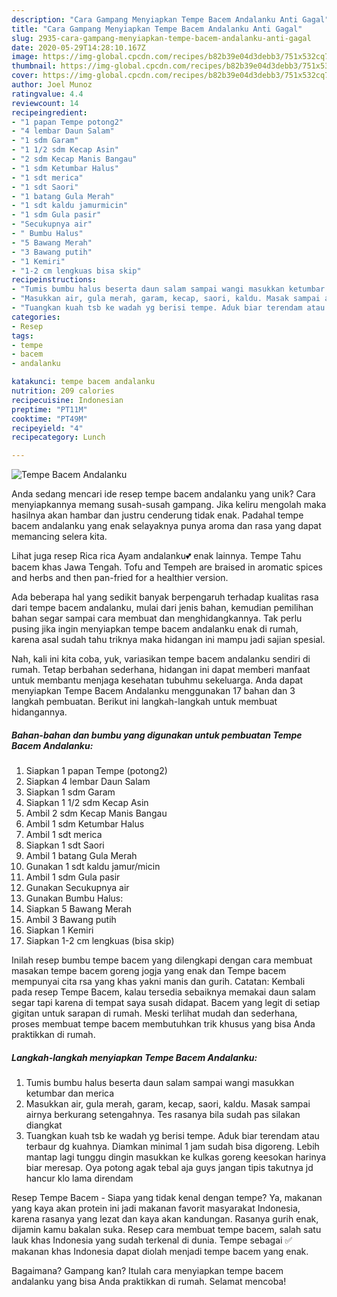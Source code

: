 ```yaml
---
description: "Cara Gampang Menyiapkan Tempe Bacem Andalanku Anti Gagal"
title: "Cara Gampang Menyiapkan Tempe Bacem Andalanku Anti Gagal"
slug: 2935-cara-gampang-menyiapkan-tempe-bacem-andalanku-anti-gagal
date: 2020-05-29T14:28:10.167Z
image: https://img-global.cpcdn.com/recipes/b82b39e04d3debb3/751x532cq70/tempe-bacem-andalanku-foto-resep-utama.jpg
thumbnail: https://img-global.cpcdn.com/recipes/b82b39e04d3debb3/751x532cq70/tempe-bacem-andalanku-foto-resep-utama.jpg
cover: https://img-global.cpcdn.com/recipes/b82b39e04d3debb3/751x532cq70/tempe-bacem-andalanku-foto-resep-utama.jpg
author: Joel Munoz
ratingvalue: 4.4
reviewcount: 14
recipeingredient:
- "1 papan Tempe potong2"
- "4 lembar Daun Salam"
- "1 sdm Garam"
- "1 1/2 sdm Kecap Asin"
- "2 sdm Kecap Manis Bangau"
- "1 sdm Ketumbar Halus"
- "1 sdt merica"
- "1 sdt Saori"
- "1 batang Gula Merah"
- "1 sdt kaldu jamurmicin"
- "1 sdm Gula pasir"
- "Secukupnya air"
- " Bumbu Halus"
- "5 Bawang Merah"
- "3 Bawang putih"
- "1 Kemiri"
- "1-2 cm lengkuas bisa skip"
recipeinstructions:
- "Tumis bumbu halus beserta daun salam sampai wangi masukkan ketumbar dan merica"
- "Masukkan air, gula merah, garam, kecap, saori, kaldu. Masak sampai airnya berkurang setengahnya. Tes rasanya bila sudah pas silakan diangkat"
- "Tuangkan kuah tsb ke wadah yg berisi tempe. Aduk biar terendam atau terbaur dg kuahnya. Diamkan minimal 1 jam sudah bisa digoreng. Lebih mantap lagi tunggu dingin masukkan ke kulkas goreng keesokan harinya biar meresap. Oya potong agak tebal aja guys jangan tipis takutnya jd hancur klo lama direndam"
categories:
- Resep
tags:
- tempe
- bacem
- andalanku

katakunci: tempe bacem andalanku 
nutrition: 209 calories
recipecuisine: Indonesian
preptime: "PT11M"
cooktime: "PT49M"
recipeyield: "4"
recipecategory: Lunch

---
```



![Tempe Bacem Andalanku](https://img-global.cpcdn.com/recipes/b82b39e04d3debb3/751x532cq70/tempe-bacem-andalanku-foto-resep-utama.jpg)

Anda sedang mencari ide resep tempe bacem andalanku yang unik? Cara menyiapkannya memang susah-susah gampang. Jika keliru mengolah maka hasilnya akan hambar dan justru cenderung tidak enak. Padahal tempe bacem andalanku yang enak selayaknya punya aroma dan rasa yang dapat memancing selera kita.

Lihat juga resep Rica rica Ayam andalanku💕 enak lainnya. Tempe Tahu bacem khas Jawa Tengah. Tofu and Tempeh are braised in aromatic spices and herbs and then pan-fried for a healthier version.

Ada beberapa hal yang sedikit banyak berpengaruh terhadap kualitas rasa dari tempe bacem andalanku, mulai dari jenis bahan, kemudian pemilihan bahan segar sampai cara membuat dan menghidangkannya. Tak perlu pusing jika ingin menyiapkan tempe bacem andalanku enak di rumah, karena asal sudah tahu triknya maka hidangan ini mampu jadi sajian spesial.


Nah, kali ini kita coba, yuk, variasikan tempe bacem andalanku sendiri di rumah. Tetap berbahan sederhana, hidangan ini dapat memberi manfaat untuk membantu menjaga kesehatan tubuhmu sekeluarga. Anda dapat menyiapkan Tempe Bacem Andalanku menggunakan 17 bahan dan 3 langkah pembuatan. Berikut ini langkah-langkah untuk membuat hidangannya.

<!--inarticleads1-->

##### Bahan-bahan dan bumbu yang digunakan untuk pembuatan Tempe Bacem Andalanku:

1. Siapkan 1 papan Tempe (potong2)
1. Siapkan 4 lembar Daun Salam
1. Siapkan 1 sdm Garam
1. Siapkan 1 1/2 sdm Kecap Asin
1. Ambil 2 sdm Kecap Manis Bangau
1. Ambil 1 sdm Ketumbar Halus
1. Ambil 1 sdt merica
1. Siapkan 1 sdt Saori
1. Ambil 1 batang Gula Merah
1. Gunakan 1 sdt kaldu jamur/micin
1. Ambil 1 sdm Gula pasir
1. Gunakan Secukupnya air
1. Gunakan  Bumbu Halus:
1. Siapkan 5 Bawang Merah
1. Ambil 3 Bawang putih
1. Siapkan 1 Kemiri
1. Siapkan 1-2 cm lengkuas (bisa skip)


Inilah resep bumbu tempe bacem yang dilengkapi dengan cara membuat masakan tempe bacem goreng jogja yang enak dan Tempe bacem mempunyai cita rsa yang khas yakni manis dan gurih. Catatan: Kembali pada resep Tempe Bacem, kalau tersedia sebaiknya memakai daun salam segar tapi karena di tempat saya susah didapat. Bacem yang legit di setiap gigitan untuk sarapan di rumah. Meski terlihat mudah dan sederhana, proses membuat tempe bacem membutuhkan trik khusus yang bisa Anda praktikkan di rumah. 

<!--inarticleads2-->

##### Langkah-langkah menyiapkan Tempe Bacem Andalanku:

1. Tumis bumbu halus beserta daun salam sampai wangi masukkan ketumbar dan merica
1. Masukkan air, gula merah, garam, kecap, saori, kaldu. Masak sampai airnya berkurang setengahnya. Tes rasanya bila sudah pas silakan diangkat
1. Tuangkan kuah tsb ke wadah yg berisi tempe. Aduk biar terendam atau terbaur dg kuahnya. Diamkan minimal 1 jam sudah bisa digoreng. Lebih mantap lagi tunggu dingin masukkan ke kulkas goreng keesokan harinya biar meresap. Oya potong agak tebal aja guys jangan tipis takutnya jd hancur klo lama direndam


Resep Tempe Bacem - Siapa yang tidak kenal dengan tempe? Ya, makanan yang kaya akan protein ini jadi makanan favorit masyarakat Indonesia, karena rasanya yang lezat dan kaya akan kandungan. Rasanya gurih enak, dijamin kamu bakalan suka. Resep cara membuat tempe bacem, salah satu lauk khas Indonesia yang sudah terkenal di dunia. Tempe sebagai ✅ makanan khas Indonesia dapat diolah menjadi tempe bacem yang enak. 

Bagaimana? Gampang kan? Itulah cara menyiapkan tempe bacem andalanku yang bisa Anda praktikkan di rumah. Selamat mencoba!
